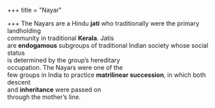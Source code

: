 +++
title = "Nayar"

+++
The Nayars are a Hindu **jati** who traditionally were the primary landholding  
community in traditional **Kerala**. Jatis  
are **endogamous** subgroups of traditional Indian society whose social status  
is determined by the group’s hereditary  
occupation. The Nayars were one of the  
few groups in India to practice **matrilinear succession**, in which both descent  
and **inheritance** were passed on  
through the mother’s line.